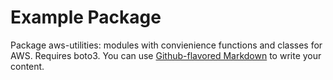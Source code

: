 # Example Package

Package aws-utilities: modules with convienience functions and classes for AWS. Requires boto3. 
You can use
[Github-flavored Markdown](https://guides.github.com/features/mastering-markdown/)
to write your content.